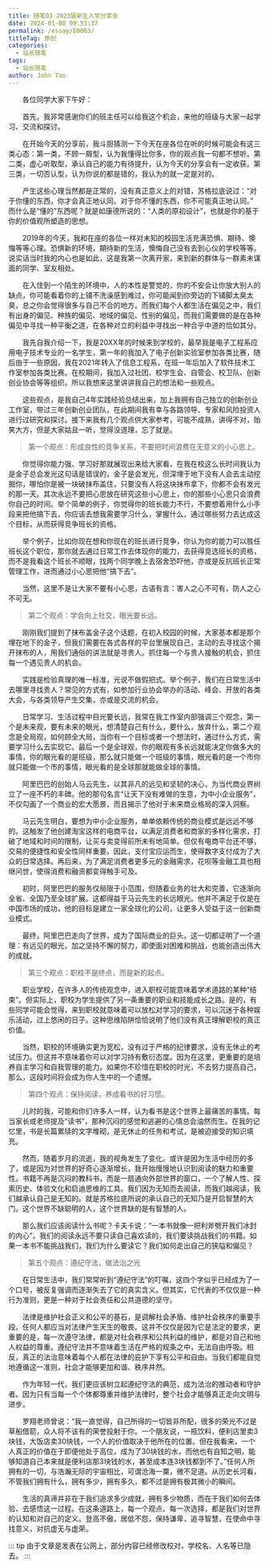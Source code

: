 ```yaml
---
title: 随笔03-2023届新生入学分享会
date: 2024-01-08 09:53:37
permalink: /essay/E0003/
titleTag: 原创
categories:
  - 站长随笔
tags:
  - 站长随笔
author: John Tao
---
```


&emsp;&emsp;各位同学大家下午好：

&emsp;&emsp;首先，我非常感谢你们的班主任可以给我这个机会，来他的班级与大家一起学习、交流和探讨。

&emsp;&emsp;在开始今天的分享前，我斗胆猜测一下今天在座各位在听的时候可能会有这三类心态：第一类，不顾一屑型，认为我懂得比你多，你的观点我一句都不想听。第二类，虚心听取型，承认自己的能力有待提升，认为今天的分享会有一定收获。第三类，一切否认型，认为你说的都是错的，我认为的就一定是对的。

<!-- more -->

&emsp;&emsp;产生这些心理当然都是正常的，没有真正意义上的对错，苏格拉底说过：“对于你懂的东西，你才会真正地认同。对于你不懂的东西，你不可能真正地认同。” 而什么是“懂的”东西呢？就是如康德所说的：“人类的原初设计”，也就是你的基于你的价值观所塑造的思想。

&emsp;&emsp;2019年的今天，我和在座的各位一样对未知的校园生活充满恐惧、期待、懊悔等等心理。恐惧新的环境，期待新的生活，懊悔自己没有去到心仪的学校等等。说实话当时我的内心也是如此，这是我第一次离开家，来到新的群体与一群素未谋面的同学、室友相处。

&emsp;&emsp;在入住到一个陌生的环境中，人的本性是警觉的，你的不安会让你放大别人的缺点，你可能看着你的上铺不洗澡感到难过，你可能闻到你旁边的下铺脚太臭太臭，总之你会觉得很多与自己不合的地方。而我们每个人都生活在偏见之中，我们有出身的偏见、种族的偏见、地域的偏见、性别的偏见，而我们需要做的是在各种偏见中寻找一种平衡之道，在各种对立的利益中寻找出一种合乎中道的恰如其分。

&emsp;&emsp;我先自我介绍一下，我是20XX年的时候来到学校的，最早我是电子工程系应用电子技术专业的一名学生，第一年的我加入了电子创新实验室参加各类比赛，随后由于一些原因，我在2021年转入了信息工程系，在班一年后加入了软件技术工作室参加各类比赛。在校期间，我加入过社团、校学生会、自管会、校卫队、创新创业协会等等组织。所以我想来这里讲讲我自己的想法和一些观点。

&emsp;&emsp;这些观点，是我自己4年实践经验总结出来，加上我拥有自己独立的创新创业工作室，带过三年创新创业团队，在此期间我有幸与各路领导、专家和风险投资人进行过研究和探讨。接下来我有几个观点供大家参考，可能不成熟，讲得不对，贻笑大方，但是大家姑且一听，觉得没道理，忘了就是。

> 第一个观点：形成良性的竞争关系，不要把时间浪费在无意义的小心思上。


&emsp;&emsp;你觉得你能力强、学习好那就展现出来给大家看，在我在校这么长时间我认为是金子总会发光这句话是错误的，金子是会发光，但深埋于地下没有人会去主动挖掘你，哪怕你是被一块破抹布盖住，只要没有人将这块抹布拿下，你都不会有发光的那一天。其次永远不要把心思放在研究这些小心思上，你的那些小心思只会浪费你自己的时间。举个简单的例子，你觉得你的班长能力不行，不要想着用什么小手段来把他搞下去，你应该去想我需要学习什么，掌握什么，通过哪些努力去达成这个目标，从而获得竞争班长的资格。

&emsp;&emsp;举个例子，比如你现在想和你现在的班长进行竞争，你认为你的能力可以胜任班长这个职位，那你就去通过日常工作去体现你的能力，去获得竞选班长的资格，而不是我看这个班长不顺眼，找两个同学晚上去宿舍恐吓他，亦或是反抗班长正常管理工作，进而通过小心思把他“搞下去”。

&emsp;&emsp;当然，这里不是让大家不要有小心思，古语有言：害人之心不可有，防人之心不可无。

> 第二个观点：学会向上社交，眼光要长远。

&emsp;&emsp;刚刚我们提到了抹布盖金子这个话题，在初入校园的时候，大家基本都是那个埋在地下的金子，但我们需要在各式各样的平台里展现自己，主动的去寻找这个揭开抹布的人，用我们通俗的讲法就是寻贵人。抓住每一个与贵人接触的机会，抓住每一个遇见贵人的机会。

&emsp;&emsp;实践是检验真理的唯一标准，光说不做假把式。举个例子，我们在日常生活中去哪里寻找贵人？常见的方式有，如参加行业协会举办的活动、峰会、开放的各类大会，与各类领导产生交集，亦或是交流的机会。

&emsp;&emsp;日常学习、生活过程中目光要长远，我常在我工作室内部强调三个观念，第一个是未来观，要有未来的眼光，想清楚自己有什么，要什么，放弃什么，第二个观念是全局观，如何顾全大局，当你有一个目标或者一个想法时，通过什么方式，需要学习什么去实现它。最后一个是全球观，你的眼观有多长远就能决定你做多大的事情，你的眼光看的是班级，那么就只能做一个班级的事情，眼光看的是一个市你就只能做一个市的事情，眼光看的是全球那就能做全球的事情。

&emsp;&emsp;阿里巴巴的创始人马云先生，以其非凡的远见和坚韧的决心，为当代商业界树立了一座不朽的丰碑。他的那句名言“让天下没有难做的生意，为中小企业服务”，不仅勾画了一个商业的宏大愿景，而且揭示了他对于未来商业格局的深入洞察。

&emsp;&emsp;马云先生明白，要想为中小企业服务，单单依赖传统的商业模式是远远不够的。这触发了他创建淘宝这样的电商平台，以满足消费者和商家的多样化需求，打破了地域和时间的限制，让买与卖变得前所未有地简单。但仅有电商平台还不够，交易的便捷性和安全性同样重要。因此，支付宝应运而生，使得数字支付成为了大众的日常选择。再后来，为了满足消费者更多元的金融需求，花呗等金融工具也相继问世，使得消费和融资都变得触手可及。

&emsp;&emsp;初时，阿里巴巴的服务仅局限于小范围，但随着业务的壮大和完善，它逐渐向全省、全国乃至全球扩展。这都得益于马云先生的长远眼光。他并不满足于仅是在中国市场的成功，他的目标是建立一家全球化的公司，让更多人受益于这一创新商业模式。

&emsp;&emsp;最终，阿里巴巴走向了世界，成为了国际商业的巨头。这一切都证明了一个道理：有远见的眼光，加之坚持不懈的努力，即使面对困难和挑战，也能创造出伟大的成就。

> 第三个观点：职校不是终点，而是新的起点。

&emsp;&emsp;职业学校，在许多人的传统观念中，进入职校可能意味着学术道路的某种“结束”。但实际上，职校为学生提供了另一条重要的职业和技能成长之路。是的，有些同学可能会觉得，来到职校就意味着可以放松对学习的要求，可以沉迷于各种娱乐活动，过上悠闲的日子。这种思维陷阱恰恰说明了他们没有真正理解职校的真正价值。

&emsp;&emsp;当然，职校的环境确实更为宽松，没有过于严格的纪律要求，没有无休止的考试压力。但这并不意味着你可以对学习持有敷衍态度。因为在这里，更重要的是培养自主学习和自我管理的能力。如果你不珍惜在职校的时光，不去努力提高自己，那么，这段时间将会成为你人生中的一个遗憾。

> 第四个观点：保持阅读，养成看书的好习惯。

&emsp;&emsp;儿时的我，可能和你们许多人一样，认为看书是这个世界上最痛苦的事情。每当家长或老师提及“读书”，那种沉闷的感觉和逃避的心情总会油然而生。在我的记忆里，书是长篇累牍的文字堆砌，是无休止的任务和考试，是被迫接受的知识填充。

&emsp;&emsp;然而，随着岁月的流逝，我的视角发生了变化。或许是因为生活中经历的多了，或是因为对世界的好奇心逐渐增长，我开始慢慢地认识到阅读的魅力和重要性。书籍不再是沉闷的教科书，而是一扇通向外部世界的窗口，一个了解人性、探索历史、体验文化和启迪思维的工具。我们因为无知而去阅读，而我们越阅读，我们越承认自己是无知的。就是苏格拉底所说的承认自己的无知乃是开启智慧的大门。这个世界不缺聪明的人，这个世界缺的是有智慧的人。

&emsp;&emsp;那么我们应该阅读什么书呢？卡夫卡说：“一本书就像一把利斧劈开我们冰封的内心”。我们的阅读永远不要只读自己喜欢读的，我们要读挑战我们的书籍。如果一本书不能挑战我们，我们为什么要读它？我们如何走出自己的狭隘和偏见？

> 第五个观点：遵纪守法，做法治之光

&emsp;&emsp;在日常生活中，我们常常听到“遵纪守法”的叮嘱，这四个字似乎已经成为了一个口号，被反复强调而逐渐失去了它的真实含义。但其实，它代表的不仅仅是一种行为准则，更是一种对于社会责任和公共道德的坚守。

&emsp;&emsp;法律是维护社会正义和公平的基石，是调解社会矛盾、维护社会秩序的重要手段。任何人都应当对法律产生天生的敬畏。这并不仅仅是因为它是法定的要求，更重要的是，每一次遵守法律，都是对社会秩序和公共利益的维护，都是对自己和他人权益的尊重。遵纪守法并不意味着生活在严格的规条之中，无法自由呼吸。相反，真正的法治意味着每个人都在法律的庇护下享有公平和自由。当我们都能自觉地遵循这一准则，社会才能够更加和谐、秩序井然。

&emsp;&emsp;作为年轻一代，我们更应该树立起遵纪守法的典范，成为法治的推动者和守护者。因为只有当每一个个体都尊重并维护法律时，整个社会才能够真正走向文明与进步。

&emsp;&emsp;罗翔老师曾说：“我一直觉得，自己所得的一切皆非所配，很多的荣光不过是草船借箭，众人将不该有的荣誉投射于你。一个朋友说，一瓶饮料，便利店里卖3块钱，大饭店卖30块钱，一个人的价值取决于他所在的位置。但在我看来，一个人真正的价值在于即便他处于高位，成为了30块钱的水，而他也有自知之明，能够知道自己本来就是便利店那3块钱的水，甚至成本连3块钱都到不了。”任何人所拥有的一切，与浩瀚无际的宇宙相比，可谓沧海一粟，微不足道。从历史长河看，不管我们拥有什么，拥有多少，拥有多久，都不过是拥有极其微小的瞬间。

&emsp;&emsp;生活的真谛并非在于我们追求多少成就，拥有多少物质，而在于我们如何去体验、去感悟这一过程。在这条道路上，每一个观点、每一次选择，都是我们对世界的认知和对自己的定义。登高不傲，居低不怨，保持谦卑，追寻智慧，在使命中寻找意义，对抗虚无与虚荣。

::: tip
由于文章是发表在公网上，部分内容已经修改校对，学校名、人名等已隐去。
:::